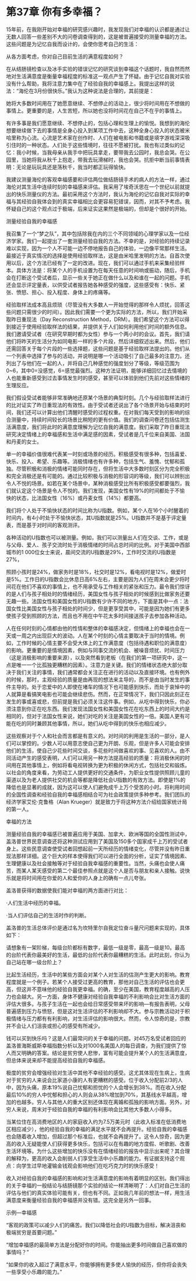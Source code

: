 # 第37章 你有多幸福？




15年前，在我刚开始对幸福的研究感兴趣时，我发现我们对幸福的认识都是通过让无数人回答一些差别不大的问卷调查得到的，这是被普遍接受的测量幸福的方法。这些问题是为记忆自我而设计的，会使你思考自己的生活：

从各方面考虑，你对自己目前生活的满意程度如何？

在从结肠镜检查以及冰手实验的错误记忆的研究谈到幸福这个话题时，我自然而然地对生活满意度是衡量幸福程度的标准这一观点产生了怀疑。由于记忆自我对实验没有什么帮助，我将注意力集中在了经验自我的幸福感上。我提出这样的说法：“海伦在3月份很快乐。”我认为这种说法是合理的，其前提是：

她将大多数时间用在了她愿意继续、不想停止的活动上，很少将时间用在不想做的事情上。更重要的是，人生苦短，所以她也没将时间花在自己不在乎的事情上。

有许多事是我们愿意继续、不想停止的，包括心理和生理上的愉悦。我想到的海伦想要继续做下去的事情是全身心投入到某项工作中去，这种全身心投入的状态被米哈里称为心流。心流是艺术家在创作时、人们在被电影和书籍或是填字游戏深深吸引住时的一种状态。人们处于这些情境时，往往不愿被打扰。我也有过类似的记忆：我小时候，当我母亲从我手中把玩具拿走，要带我去公园时，我总会哭。在公园里，当她将我从秋千上抱走，带我去玩滑梯时，我也会哭。抗拒中断当前事情表明：无论是玩玩具还是荡秋千，我当时都正玩得愉快。

我建议测量海伦的客观幸福感要和评估两位做结肠镜手术的病人的方法一样，通过海伦对其生活中连续时刻的幸福感来评估。我采用了埃奇沃思在一个世纪以前就提出的快乐测量仪的方法。最初采用这个方法时，我认为海伦的记忆自我对实际的幸福与其经验自我体会到的真实幸福相比会更容易犯错误，因而，对其不予考虑。我怀疑自己的这个观点过于极端，后来证实这果然是极端的，但却是个很好的开始。




测量经验自我的幸福感


我召集了一个“梦之队”，其中包括除我在内的三个不同领域的心理学家以及一位经济学家。我们一起提出了一套测量经验自我的方法。不幸的是，对经验的持续记录难以实现，因为一个人不可能一边不停地报告自己的体验，一边像平常那样生活。最接近于真实情况的选择是使用经验取样法，这是由米哈里发明的方法。自首次使用以后，这个方法已经有了一定的改进。现在，我们可以通过手机来采集经验样本。具体方法是：将某个人的手机设置为在每天任意的时间响或振动，随后，手机会在打断这个受试者后，显示一些关于她正在做什么以及和谁在一起的问题。手机还会显示评定量表，以供受试者报告她各种感受的强度，这些感受有：快乐、紧张、愤怒、担心、投入程度、身体上的疼痛等。

经验取样法成本高且烦琐（尽管没有大多数人一开始觉得的那样令人烦扰，回答这些问题只需很少的时间）。因此我们需要一个更为实际的方法，所以，我们开始采取昨日重现法（Day Reconstruction Method，DRM）。我们希望这个方法可以得到接近于使用经验取样法的结果，并提供关于人们如何利用他们时间的额外信息。我们邀请受试者（在研究早期时都为女性）参与一个两小时的会议。首先，我们请他们将昨天的生活分为如同电影一样的多个片段，然后详细叙述出来。然后，他们还需回答关于每个片段的一些选择题，这些问题是基于经验取样法提出的。他们从一个列表中选择了参与的活动，并说明是哪一个活动吸引了自己最多的注意力。还列出了与他们在一起的人，并将自己几种感觉的强度划分了等级，等级范围为0~6，其中0=没感觉，6=感觉最强烈。这种方法证明，能够详细回忆过去情境的人也能重新感受到过去事情发生时的感受，甚至可以体验到他们先前对这些情绪的生理反应。

我们假设受试者能够非常准确地还原某个场景的典型时刻。几个与经验取样法进行的比对证实了昨日重现法的有效性。由于受试者还说出了各个场景开始与结束的时间，我们还可以计算出他们清醒时感受的过程权重。在对我们每天受到的影响的综合测量中，持续时间较长的场景比稍短的更有价值。我们的调查问卷还包括估测生活满意度，我们将此时的满意度理解为记忆自我的满意度。我们采取了昨日重现法研究决定情绪上的幸福感和生活中满足感的因素，受试者是几千位来自美国、法国和丹麦的女士。

单一的幸福价值很难代表某一时刻或场景的经历。积极感受有很多种，包括喜爱、快乐、投入、希望、乐趣等。消极情绪也有许多种，包括生气、羞愧、忧郁和孤独。尽管积极和消极的情绪可能同时存在，但将生活中大多数时刻区分为完全积极和完全消极还是有可能的。通过比较积极与消极的形容词的等级，我们可以辨别出令人不悦的场景。如若在某个场景中，某种消极感受比所有积极感受都要强烈，我们就认定这个场景是令人不悦的。我们发现，美国女性有19%的时间都处于不愉快的状态，比法国女性（16%）或丹麦女性（14%）都要高。

我们将个人处于不愉快状态的时间比称为U指数。例如，某个人在16个小时醒着的时间内，有4小时处于不愉快状态，其U指数就是25%。U指数并不是基于评定量表，而是基于对时间的客观测评。

各种活动的U指数也可以被测量。例如，我们可以测量出人们在交谈、工作，或是与父母、爱人、孩子交流时处于消极情绪的时间占总时间的比例。对于美国中西部城市的1 000位女士来说，晨间交流的U指数是29%，工作时交流的U指数是27%，

照顾小孩时是24%，做家务时是18%，社交时是12%，看电视时是12%，做爱时是5%。工作日的U指数会比休息日高6%左右，主要是因为人们在周末会更少将时间花在他们不喜欢的事情上，也不用承受与工作相关的紧张和压力。最令我们惊讶的是人们与孩子相处时的情绪经历，美国女性与孩子相处的时候感到比做家务还要无趣一些。法国女性和美国女性的U指数有少许不同的地方，下面是其中一点：法国女性比美国女性与孩子相处的时间少，但是更享受其中，可能是因为她们有更多使孩子受到照顾的方法，而且也不用在中午花太多时间接送孩子去参加各种活动。

人在任何时刻的心情都由他的性情和整体的幸福感决定，但情绪上的幸福也会在一天或一周之内出现巨大的波动。人在某个时刻的心情主要取决于当时的情境。例如，工作时候的心情主要不会受大体上的工作满意度（包括待遇和职位的满意度）的影响。更重要的是情境因素，例如与同事交流的机会、被噪音烦扰、时间压力（这是消极影响的重要来源），以及突然看到老板（在我们的第一项研究中，这一点是唯一一个比孤独更糟糕的因素）。注意力是关键。我们的情绪状态绝大部分取决于我们关注的事情，我们通常都会关注正在进行的活动以及直接环境。也有例外的时候，那时，主观经验的质量是由再现的想法来主导的，而不是由当时发生的事件主导的。处于恋爱中的人即使在堵车的情况下也可能感到快乐，而处于哀悼中的人就算是看搞笑电影也可能会继续悲伤。然而，在正常情况下，我们只因此刻正在发生的事或喜或悲，但前提是我们必须关注这件事。例如，从吃中得到快乐，你必须注意到你正在吃东西。我们发现法国女性和美国女性花在吃东西上的时间大约是相同的，但对于法国女性来说，她们对吃的关注是美国女性的一倍。美国人更有可能在吃的同时兼顾其他事情，所以，她们从吃中得到的快乐也相应减少。

这些观察对于个人和社会而言都是有意义的。对时间的利用是生活的一部分，是人们可以掌控的。少数人可以用意志使自己更为开朗、乐观，但是许多人可能会安排他们的生活，使自己少花些时间交谈，多花些时间做喜欢的事、见喜欢的人。由不同活动产生的感受表明，人们可以用另一种方法提高经验的质量：将消极休闲的时间用在其他事情上，例如将看电视转换为更为积极的休闲方式，包括社交和锻炼。以社会的角度来看，为劳动工人提供更好的交通条件，为职业女性提供照顾儿童的渠道以及为老人提供社交的机会等都是降低社会U指数的有效方法。即使是1%的降低也是显著的成就，因为这可以使人们避免成千上万个受苦的小时。将利用时间的全国性调查和经验自我的幸福感相结合可为社会政策提供多种参考。我们团队的经济学家艾伦·克鲁格（Alan Krueger）就是致力于将这种方法介绍给国家统计局的第一人。




幸福的方法


测量经验自我的幸福感已被普遍应用于美国、加拿大、欧洲等国的全国性测试中，盖洛普世界民意调查还将这种测试应用到了美国及150多个国家成千上万的受试者身上。这些民意调查使受试者回想起前一天所经历的情绪变化，尽管并没有昨日重现法那样详细。这个巨大的样本使得我们可以进行全面的分析，证实了情境因素、生理健康以及社会接触等对于经验自我幸福感的重要性。当然，头痛也会使人痛苦，而某人某天感受的第二个最佳参照点就是这个人是否与朋友和亲人接触。说快乐就是将时间用在你爱的人和爱你的人身上的确有一点儿夸张。

盖洛普获得的数据使我们能对幸福的两方面进行对比：

·人们生活中经历的幸福。

·当人们评估自己的生活时作的判断。

盖洛普的生活总体评价是通过名为坎特里尔自我定位奋斗量尺问题来实现的，具体如下：

请想象有一架阶梯，每级台阶都标有数字，最低一级是零，最高一级是10。最高的台阶代表你最美好的生活，最低的台阶代表你最糟糕的生活。此时此刻，你认为自己站在哪一级台阶上？

比起生活经历，生活中的某些方面会对某个人对生活的估测产生更大的影响。教育程度就是一个例子。若某个人接受过更高的教育，那他对自己生活的评估也会更高，但这并不意味他的经验自我更幸福。的确，至少在美国，教育程度越高的人压力也会越大。另一方面，身体不健康对经验自我幸福的不利影响会比对生活方面的评估大很多。与孩子生活在一起也会给日常感受带来坏的影响—有报告表明，父母普遍感到压力与愤怒，但是这对生活评估的不利影响却不大。参与宗教活动对于积极情绪与压力都有有利影响，对生活评估的影响很大。然而，令人惊奇的是，宗教并不会让人们沮丧或担心的感受有所减少。

钱可以买到快乐吗？这是人们最常问的关于幸福的问题。对45万名受试者回应的盖洛普海斯威斯幸福指数分析以及对1000名美国人的每日调查，为我们提供了惊人而又明确的答案。结论是贫穷使人悲惨，富有可能会提升某个人的生活满意度，但总体来说来却不能提高经验自我的幸福感。

极度的贫穷会增强经验对生活中其他不幸经验的感受。这尤其体现在生病上，生病对于贫穷的人来说会比家道小康的人有更糟糕的感受。位于收入分配前2/3的人中，因为头痛，原本19%说自己忧郁和担忧的个人会增长到38%。而在收入分配最后10%的穷人中忧郁和担心的人则会从38%增加到70%，其基线水平越高，增加的也越多。穷人与其他人的重大区别还体现在离婚和孤独的影响方面。另外，对穷人来说，周末对于经验自我的幸福的有利影响会比其他大多数人小得多。

当某位住在高消费地区的人的家庭收入约为7.5万美元时（此收入标准在低消费地区相应减少），他的经验自我的幸福的满足水平就不会再提升。经验自我的幸福感也会随着收入增加，但超过那个标准后，也就不会再提升了。这令人惊奇，因为更高的收入无疑能使人们获得更多快乐，包括可以在有趣的地方度假、听歌剧、改善生活环境等。为什么这些增加的快乐没有在情绪经验的报告中显示出来呢？其合理的解释为，更高的收入会削弱人们享受生活中小乐趣的能力。有证据支持这个观点：向学生过早地灌输金钱观会影响他们在吃巧克力时的快乐感受！

收入对经验自我的幸福感的影响和对生活满意度的影响有着明显的区别。我们得出的关于幸福的一般结论与结肠镜那个实验的结论一样清晰明了：人们对自己生活的评估与他们的真实体验可能有关，但也有不同。正如我几年前的想法一样，用生活满意度来衡量经验自我的幸福感并没有错。这完全是另外一回事。


示例—幸福感

“客观的政策可以减少人们的痛苦。我们以降低社会的U指数为目标，解决沮丧和极端贫穷是首要问题。”

“增加幸福感的最简单方法是分配好你的时间。你能抽出更多时间做自己喜欢做的事情吗？”

“如果你的收入超过了满意水平，你能够拥有更多使人愉快的经历，但你将会丧失一些享受小乐趣的能力。”


